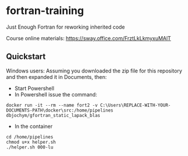 # fortran-training
Just Enough Fortran for reworking inherited code

Course online materials:
https://sway.office.com/FrztLkLkmyxuMAlT

## Quickstart
Windows users: Assuming you downloaded the zip file for this repository and then expanded it in Documents, then:
* Start Powershell
* In Powershell issue the command:

```
docker run -it --rm --name fort2 -v C:\Users\REPLACE-WITH-YOUR-DOCUMENTS-PATH\docker\src:/home/pipelines dbjochym/gfortran_static_lapack_blas
```

* In the container

```
cd /home/pipelines
chmod u+x helper.sh
./helper.sh 000-lu
```
